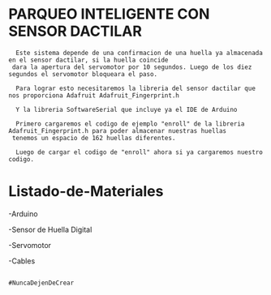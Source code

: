 # PARQUEO INTELIGENTE CON SENSOR DACTILAR
                                                                                                                                
      Este sistema depende de una confirmacion de una huella ya almacenada en el sensor dactilar, si la huella coincide           
     dara la apertura del servomotor por 10 segundos. Luego de los diez segundos el servomotor bloqueara el paso.                   
                                                                                                                                 
      Para lograr esto necesitaremos la libreria del sensor dactilar que nos proporciona Adafruit Adafruit_Fingerprint.h             
                                                                                                                                 
      Y la libreria SoftwareSerial que incluye ya el IDE de Arduino                                                                  

      Primero cargaremos el codigo de ejemplo "enroll" de la libreria Adafruit_Fingerprint.h para poder almacenar nuestras huellas   
     tenemos un espacio de 162 huellas diferentes.                                                                                  

      Luego de cargar el codigo de "enroll" ahora si ya cargaremos nuestro codigo.                                                                                                                                    
                                                 

# Listado-de-Materiales

-Arduino 

-Sensor de Huella Digital 

-Servomotor 

-Cables 










                                                         #NuncaDejenDeCrear
